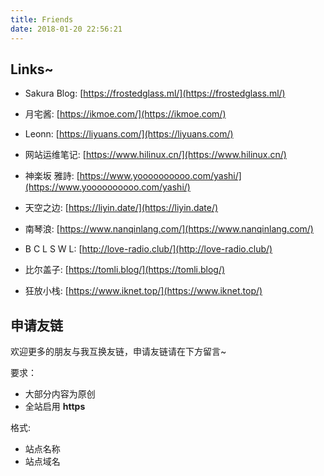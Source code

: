 ```yaml
---
title: Friends
date: 2018-01-20 22:56:21
---
```


## Links~

* Sakura Blog: [https://frostedglass.ml/](https://frostedglass.ml/)


* 月宅酱: [https://ikmoe.com/](https://ikmoe.com/)


* Leonn: [https://liyuans.com/](https://liyuans.com/)


* 网站运维笔记: [https://www.hilinux.cn/](https://www.hilinux.cn/)


* 神楽坂 雅詩: [https://www.yoooooooooo.com/yashi/](https://www.yoooooooooo.com/yashi/)


* 天空之边: [https://liyin.date/](https://liyin.date/)


* 南琴浪: [https://www.nanqinlang.com/](https://www.nanqinlang.com/)


* B C L S W L: [http://love-radio.club/](http://love-radio.club/)


* 比尔盖子: [https://tomli.blog/](https://tomli.blog/)


* 狂放小栈: [https://www.iknet.top/](https://www.iknet.top/)

## 申请友链

欢迎更多的朋友与我互换友链，申请友链请在下方留言~

要求：

* 大部分内容为原创
* 全站启用 **https**

格式: 

* 站点名称
* 站点域名
